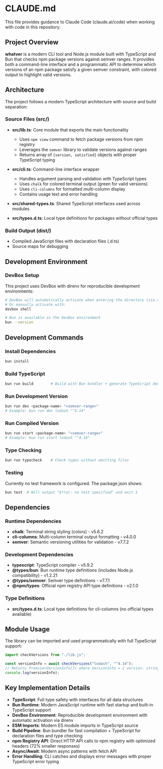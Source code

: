# CLAUDE.md

This file provides guidance to Claude Code (claude.ai/code) when working with code in this repository.

## Project Overview

**whatver** is a modern CLI tool and Node.js module built with TypeScript and Bun that checks npm package versions against semver ranges. It provides both a command-line interface and a programmatic API to determine which versions of an npm package satisfy a given semver constraint, with colored output to highlight valid versions.

## Architecture

The project follows a modern TypeScript architecture with source and build separation:

### Source Files (src/)
- **src/lib.ts**: Core module that exports the main functionality
  - Uses `npm view` command to fetch package versions from npm registry
  - Leverages the `semver` library to validate versions against ranges
  - Returns array of `{version, satisfied}` objects with proper TypeScript typing
  
- **src/cli.ts**: Command-line interface wrapper
  - Handles argument parsing and validation with TypeScript types
  - Uses `chalk` for colored terminal output (green for valid versions)
  - Uses `cli-columns` for formatted multi-column display
  - Contains usage text and error handling
  
- **src/shared-types.ts**: Shared TypeScript interfaces used across modules
- **src/types.d.ts**: Local type definitions for packages without official types

### Build Output (dist/)
- Compiled JavaScript files with declaration files (.d.ts)
- Source maps for debugging

## Development Environment

### DevBox Setup
This project uses DevBox with direnv for reproducible development environments:
```bash
# DevBox will automatically activate when entering the directory (via direnv)
# Or manually activate with:
devbox shell

# Bun is available in the DevBox environment
bun --version
```

## Development Commands

### Install Dependencies
```bash
bun install
```

### Build TypeScript
```bash
bun run build        # Build with Bun bundler + generate TypeScript declarations
```

### Run Development Version
```bash
bun run dev <package-name> "<semver-range>"
# Example: bun run dev lodash "^4.14"
```

### Run Compiled Version
```bash
bun run start <package-name> "<semver-range>"
# Example: bun run start lodash "^4.14"
```

### Type Checking
```bash
bun run typecheck    # Check types without emitting files
```

### Testing
Currently no test framework is configured. The package.json shows:
```bash
bun test  # Will output "Error: no test specified" and exit 1
```

## Dependencies

### Runtime Dependencies
- **chalk**: Terminal string styling (colors) - v5.6.2
- **cli-columns**: Multi-column terminal output formatting - v4.0.0
- **semver**: Semantic versioning utilities for validation - v7.7.2

### Development Dependencies  
- **typescript**: TypeScript compiler - v5.9.2
- **@types/bun**: Bun runtime type definitions (includes Node.js compatibility) - v1.2.21
- **@types/semver**: Semver type definitions - v7.7.1
- **@npm/types**: Official npm registry API type definitions - v2.1.0

### Type Definitions
- **src/types.d.ts**: Local type definitions for cli-columns (no official types available)

## Module Usage

The library can be imported and used programmatically with full TypeScript support:

```typescript
import checkVersions from "./lib.js";

const versionInfo = await checkVersions("lodash", "^4.14");
// Returns Promise<VersionInfo[]> where VersionInfo = { version: string, satisfied: boolean }
console.log(versionInfo);
```

## Key Implementation Details

- **TypeScript**: Full type safety with interfaces for all data structures
- **Bun Runtime**: Modern JavaScript runtime with fast startup and built-in TypeScript support
- **DevBox Environment**: Reproducible development environment with automatic activation via direnv
- **ESM Imports**: Modern ES module imports in TypeScript source
- **Build Pipeline**: Bun bundler for fast compilation + TypeScript for declaration files and type checking
- **npm Registry API**: Direct HTTP API calls to npm registry with optimized headers (72% smaller responses)
- **Async/Await**: Modern async patterns with fetch API
- **Error Handling**: CLI catches and displays error messages with proper TypeScript error typing
